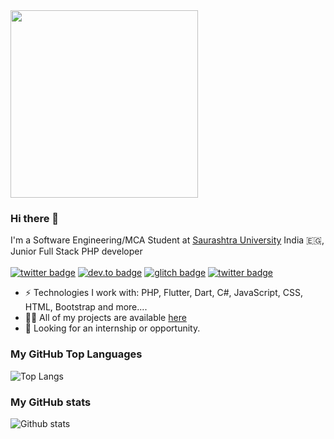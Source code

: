 <img src="https://media.giphy.com/media/p4NLw3I4U0idi/giphy.gif" width="300">

### Hi there 👋
I'm a Software Engineering/MCA Student at [Saurashtra University](http://www.saurashtrauniversity.edu/) India 🇪🇬, Junior Full Stack PHP developer <br/> <br/>
[![twitter badge](https://img.shields.io/badge/twitter-@gkdhorajiya-%231FA1F1?style=flat&logo=twitter&logoColor=white)](https://twitter.com/gkdhorajiya)
[![dev.to badge](https://img.shields.io/badge/linkedin-gkdhorajiya-%230177B5?style=flat&logo=linkedin)](https://www.linkedin.com/in/gkdhorajiya)
[![glitch badge](https://img.shields.io/badge/facebook-gkdhorajiya-%23FF0000?style=flat&logo=facebook)](https://www.facebook.com/gkdhorajiya)
[![twitter badge](https://img.shields.io/badge/instagram-@gkdhorajiya-%23E4415F?style=flat&logo=instagram&logoColor=white)](https://www.instagram.com/gkdhorajiya)

- ⚡️ Technologies I work with: PHP, Flutter, Dart, C#, JavaScript, CSS, HTML, Bootstrap and  more....
- 👨‍💻 All of my projects are available  [here](https://github.com/aboelkassem?tab=repositories)
- 👯 Looking for an internship or opportunity.

### My GitHub Top Languages 
![Top Langs](https://github-readme-stats.vercel.app/api/top-langs/?username=aboelkassem&hide=css,html)
### My GitHub stats
![Github stats](https://github-readme-stats.vercel.app/api?username=aboelkassem&show_icons=true)

<!--
**gkdhorajiya/gkdhorajiya** is a ✨ _special_ ✨ repository because its `README.md` (this file) appears on your GitHub profile.

Here are some ideas to get you started:

- 🔭 I’m currently working on Find Karigar
- 🌱 I’m currently learning Flutter
- 👯 I’m looking to collaborate on....
- 🤔 I’m looking for help with ...
- 💬 Ask me about Anything
- 📫 How to reach me: ...
- 😄 Pronouns: ...
- ⚡ Fun fact: ...
-->
